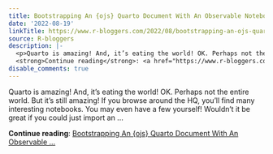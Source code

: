 ```yaml
---
title: Bootstrapping An {ojs} Quarto Document With An Observable Notebook
date: '2022-08-19'
linkTitle: https://www.r-bloggers.com/2022/08/bootstrapping-an-ojs-quarto-document-with-an-observable-notebook/
source: R-bloggers
description: |-
  <p>Quarto is amazing! And, it’s eating the world! OK. Perhaps not the entire world. But it’s still amazing! If you browse around the HQ, you’ll find many interesting notebooks. You may even have a few yourself! Wouldn’t it be great if you could just import an ...</p>
  <strong>Continue reading</strong>: <a href="https://www.r-bloggers.com/2022/08/bootstrapping-an-ojs-quarto-document-with-an-observable-notebook/">Bootstrapping An {ojs} Quarto Document With An Observable ...
disable_comments: true
---
```

<p>Quarto is amazing! And, it’s eating the world! OK. Perhaps not the entire world. But it’s still amazing! If you browse around the HQ, you’ll find many interesting notebooks. You may even have a few yourself! Wouldn’t it be great if you could just import an ...</p>
<strong>Continue reading</strong>: <a href="https://www.r-bloggers.com/2022/08/bootstrapping-an-ojs-quarto-document-with-an-observable-notebook/">Bootstrapping An {ojs} Quarto Document With An Observable ...